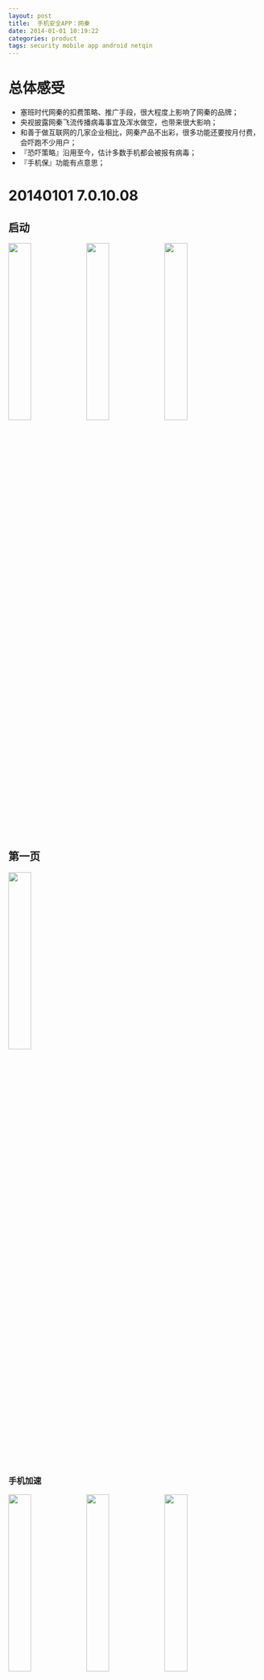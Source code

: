 ```yaml
---
layout: post
title:  手机安全APP：网秦
date: 2014-01-01 10:19:22
categories: product
tags: security mobile app android netqin
---
```


# 总体感受

- 塞班时代网秦的扣费策略、推广手段，很大程度上影响了网秦的品牌；
- 央视披露网秦飞流传播病毒事宜及浑水做空，也带来很大影响；
- 和善于做互联网的几家企业相比，网秦产品不出彩，很多功能还要按月付费，会吓跑不少用户；
- 『恐吓策略』沿用至今，估计多数手机都会被报有病毒；
- 『手机保』功能有点意思；

# 20140101 7.0.10.08

## 启动

<img src="/img/android-secure-app-nq/7.0.10.08/nq-01.png" style="width: 30%; height: 30%"/>
<img src="/img/android-secure-app-nq/7.0.10.08/nq-02.png" style="width: 30%; height: 30%"/>
<img src="/img/android-secure-app-nq/7.0.10.08/nq-03.png" style="width: 30%; height: 30%"/>

## 第一页

<img src="/img/android-secure-app-nq/7.0.10.08/nq-04.png" style="width: 30%; height: 30%"/>

### 手机加速

<img src="/img/android-secure-app-nq/7.0.10.08/nq-05.png" style="width: 30%; height: 30%"/>
<img src="/img/android-secure-app-nq/7.0.10.08/nq-06.png" style="width: 30%; height: 30%"/>
<img src="/img/android-secure-app-nq/7.0.10.08/nq-07.png" style="width: 30%; height: 30%"/>

### 病毒查杀

<img src="/img/android-secure-app-nq/7.0.10.08/nq-08.png" style="width: 30%; height: 30%"/>
<img src="/img/android-secure-app-nq/7.0.10.08/nq-09.png" style="width: 30%; height: 30%"/>

### 防骚扰

<img src="/img/android-secure-app-nq/7.0.10.08/nq-10.png" style="width: 30%; height: 30%"/>
<img src="/img/android-secure-app-nq/7.0.10.08/nq-11.png" style="width: 30%; height: 30%"/>

### 账户保镖（收费）

<img src="/img/android-secure-app-nq/7.0.10.08/nq-12.png" style="width: 30%; height: 30%"/>

### 手机保（收费）

<img src="/img/android-secure-app-nq/7.0.10.08/nq-13.png" style="width: 30%; height: 30%"/>
<img src="/img/android-secure-app-nq/7.0.10.08/nq-14.png" style="width: 30%; height: 30%"/>
<img src="/img/android-secure-app-nq/7.0.10.08/nq-15.png" style="width: 30%; height: 30%"/>
<img src="/img/android-secure-app-nq/7.0.10.08/nq-16.png" style="width: 30%; height: 30%"/>

## 第二页

<img src="/img/android-secure-app-nq/7.0.10.08/nq-17.png" style="width: 30%; height: 30%"/>

### 软件管家

<img src="/img/android-secure-app-nq/7.0.10.08/nq-18.png" style="width: 30%; height: 30%"/>

### 通话防窃听

<img src="/img/android-secure-app-nq/7.0.10.08/nq-19.png" style="width: 30%; height: 30%"/>

### 私密空间

<img src="/img/android-secure-app-nq/7.0.10.08/nq-20.png" style="width: 30%; height: 30%"/>

### 手机防盗

<img src="/img/android-secure-app-nq/7.0.10.08/nq-21.png" style="width: 30%; height: 30%"/>

### 高级工具

<img src="/img/android-secure-app-nq/7.0.10.08/nq-22.png" style="width: 30%; height: 30%"/>

## 设置

<img src="/img/android-secure-app-nq/7.0.10.08/nq-23.png" style="width: 30%; height: 30%"/>
<img src="/img/android-secure-app-nq/7.0.10.08/nq-24.png" style="width: 30%; height: 30%"/>
<img src="/img/android-secure-app-nq/7.0.10.08/nq-25.png" style="width: 30%; height: 30%"/>
<img src="/img/android-secure-app-nq/7.0.10.08/nq-26.png" style="width: 30%; height: 30%"/>
<img src="/img/android-secure-app-nq/7.0.10.08/nq-27.png" style="width: 30%; height: 30%"/>
<img src="/img/android-secure-app-nq/7.0.10.08/nq-28.png" style="width: 30%; height: 30%"/>

## 其他

<img src="/img/android-secure-app-nq/7.0.10.08/nq-29.png" style="width: 30%; height: 30%"/>
<img src="/img/android-secure-app-nq/7.0.10.08/nq-30.png" style="width: 30%; height: 30%"/>
<img src="/img/android-secure-app-nq/7.0.10.08/nq-31.png" style="width: 30%; height: 30%"/>